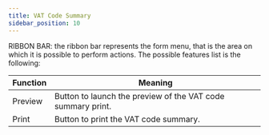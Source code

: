 ```yaml
---
title: VAT Code Summary
sidebar_position: 10
---
```


RIBBON BAR: the ribbon bar represents the form menu, that is the area on which it is possible to perform actions. The possible features list is the following:



| Function | Meaning |
| --- | --- |
| Preview | Button to launch the preview of the VAT code summary print. |
| Print | Button to print the VAT code summary. |






